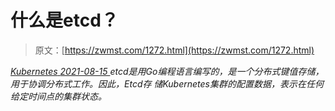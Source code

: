 <!--yml
category: 未分类
date: 0001-01-01 00:00:00
--->

# 什么是etcd？

> 原文：[https://zwmst.com/1272.html](https://zwmst.com/1272.html)

   [ *Kubernetes* ](https://zwmst.com/kubernetes)*[ <time datetime="2021-08-15T10:55:10+08:00"> 2021-08-15 </time> ](https://zwmst.com/1272.html)  etcd是用Go编程语言编写的，是一个分布式键值存储，用于协调分布式工作。因此，Etcd存 储Kubernetes集群的配置数据，表示在任何给定时间点的集群状态。*